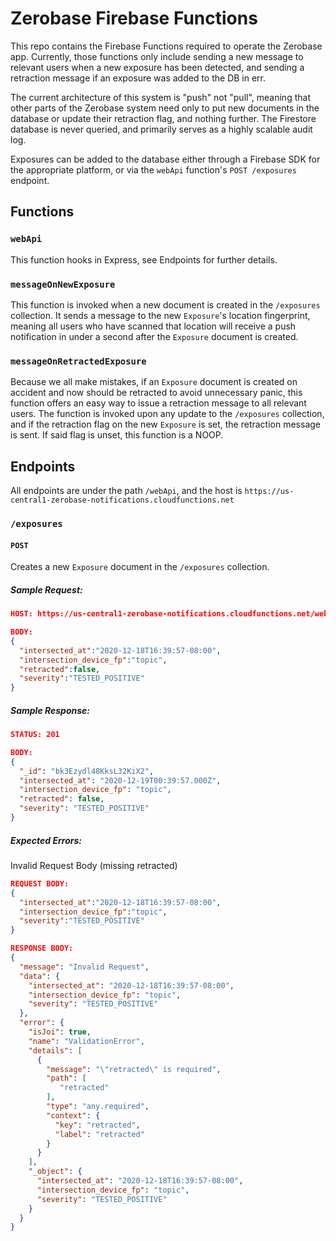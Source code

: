 # Zerobase Firebase Functions
This repo contains the Firebase Functions required to operate the Zerobase app. Currently, those functions only include
sending a new message to relevant users when a new exposure has been detected, and sending a retraction message if an
exposure was added to the DB in err.

The current architecture of this system is "push" not "pull", meaning that other parts of the Zerobase system need only
to put new documents in the database or update their retraction flag, and nothing further. The Firestore database is
never queried, and primarily serves as a highly scalable audit log.

Exposures can be added to the database either through a Firebase SDK for the appropriate platform, or via the `webApi`
function's `POST /exposures` endpoint.

## Functions
### `webApi`
This function hooks in Express, see Endpoints for further details.

### `messageOnNewExposure`
This function is invoked when a new document is created in the `/exposures` collection. It sends a message to the new
`Exposure`'s location fingerprint, meaning all users who have scanned that location will receive a push notification
in under a second after the `Exposure` document is created.

### `messageOnRetractedExposure`
Because we all make mistakes, if an `Exposure` document is created on accident and now should be retracted to avoid
unnecessary panic, this function offers an easy way to issue a retraction message to all relevant users. The function
is invoked upon any update to the `/exposures` collection, and if the retraction flag on the new `Exposure` is set,
the retraction message is sent. If said flag is unset, this function is a NOOP.

## Endpoints
All endpoints are under the path `/webApi`, and the host is `https://us-central1-zerobase-notifications.cloudfunctions.net`

### `/exposures`
#### `POST`
Creates a new `Exposure` document in the `/exposures` collection.

##### Sample Request:
```json
HOST: https://us-central1-zerobase-notifications.cloudfunctions.net/webApi/exposures 

BODY:   
{
  "intersected_at":"2020-12-18T16:39:57-08:00",
  "intersection_device_fp":"topic",
  "retracted":false,
  "severity":"TESTED_POSITIVE"
}
```  

##### Sample Response:
```json
STATUS: 201

BODY:
{
  "_id": "bk3Ezydl48KksL32KiX2",
  "intersected_at": "2020-12-19T00:39:57.000Z",
  "intersection_device_fp": "topic",
  "retracted": false,
  "severity": "TESTED_POSITIVE"
}
```

##### Expected Errors:

Invalid Request Body (missing retracted)
```json
REQUEST BODY:
{
  "intersected_at":"2020-12-18T16:39:57-08:00",
  "intersection_device_fp":"topic",
  "severity":"TESTED_POSITIVE"
}

RESPONSE BODY:
{
  "message": "Invalid Request",
  "data": {
    "intersected_at": "2020-12-18T16:39:57-08:00",
    "intersection_device_fp": "topic",
    "severity": "TESTED_POSITIVE"
  },
  "error": {
    "isJoi": true,
    "name": "ValidationError",
    "details": [
      {
        "message": "\"retracted\" is required",
        "path": [
           "retracted"
        ],
        "type": "any.required",
        "context": {
          "key": "retracted",
          "label": "retracted"
        }
      }
    ],
    "_object": {
      "intersected_at": "2020-12-18T16:39:57-08:00",
      "intersection_device_fp": "topic",
      "severity": "TESTED_POSITIVE"
    }
  }
}
```